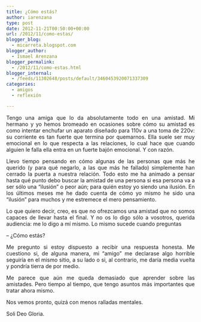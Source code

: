 ```yaml
---
title: ¿Cómo estás?
author: iarenzana
type: post
date: 2012-11-21T00:50:00+00:00
url: /2012/11/como-estas/
blogger_blog:
  - micarreta.blogspot.com
blogger_author:
  - Ismael Arenzana
blogger_permalink:
  - /2012/11/como-estas.html
blogger_internal:
  - /feeds/11302648/posts/default/3460453920071337309
categories:
  - amigos
  - reflexión

---
```

<p style="text-align: justify;">
  Tengo una amiga que lo da absolutamente todo en una amistad. Mi hermano y yo hemos bromeado en ocasiones sobre cómo su amistad es como intentar enchufar un aparato diseñado para 110v a una toma de 220v: su corriente es tan fuerte que termina por quemarnos. Ella suele ser muy emocional en lo que respecta a las relaciones, lo cual hace que cuando alguien le falla ella entra en un fuerte bajón emocional. Y con razón.
</p>

<p style="text-align: justify;">
  Llevo tiempo pensando en cómo algunas de las personas que más he querido (y para qué negarlo, a las que más he fallado) simplemente han cerrado la puerta a nuestra relación. Todo esto me ha animado a pensar hasta qué punto debo buscar la amistad de una persona si esa persona va a ser sólo una &#8220;ilusión&#8221; o peor aún; para quién estoy yo siendo una ilusión. En los últimos meses me he dado cuenta de cómo yo mismo he sido una &#8220;ilusión&#8221; para muchos y me estremece el mero pensamiento.
</p>

<p style="text-align: justify;">
  Lo que quiero decir, creo, es que no ofrezcamos una amistad que no somos capaces de llevar hasta el final. Y no os lo digo sólo a vosotros, querida audiencia: me lo digo a mí mismo. Lo mismo sucede cuando preguntas
</p>

<p style="text-align: justify;">
  &#8211; ¿Cómo estás?
</p>

<p style="text-align: justify;">
  Me pregunto si estoy dispuesto a recibir una respuesta honesta. Me cuestiono si, de alguna manera, mi &#8220;amigo&#8221; me declarase algo horrible seguiría en el mismo sitio, a su lado o si, al contrario, me daría media vuelta y pondría tierra de por medio.
</p>

<p style="text-align: justify;">
  Me parece que aún me queda demasiado que aprender sobre las amistades. Pero tiempo al tiempo, que tengo asuntos más importantes que tratar ahora mismo.
</p>

<p style="text-align: justify;">
  Nos vemos pronto, quizá con menos ralladas mentales.
</p>

<p style="text-align: justify;">
  Soli Deo Gloria.
</p>